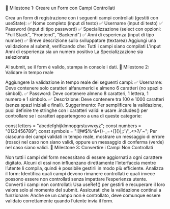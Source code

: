 📌 Milestone 1: Creare un Form con Campi Controllati

Crea un form di registrazione con i seguenti campi controllati (gestiti con useState):
✅ Nome completo (input di testo)
✅ Username (input di testo)
✅ Password (input di tipo password)
✅ Specializzazione (select con opzioni: "Full Stack", "Frontend", "Backend")
✅ Anni di esperienza (input di tipo number)
✅ Breve descrizione sullo sviluppatore (textarea)
Aggiungi una validazione al submit, verificando che:
Tutti i campi siano compilati
L'input Anni di esperienza sia un numero positivo
La Specializzazione sia selezionata

Al submit, se il form è valido, stampa in console i dati.
📌 Milestone 2: Validare in tempo reale

Aggiungere la validazione in tempo reale dei seguenti campi:
✅ Username: Deve contenere solo caratteri alfanumerici e almeno 6 caratteri (no spazi o simboli).
✅ Password: Deve contenere almeno 8 caratteri, 1 lettera, 1 numero e 1 simbolo.
✅ Descrizione: Deve contenere tra 100 e 1000 caratteri (senza spazi iniziali e finali).
Suggerimento: Per semplificare la validazione, puoi definire tre stringhe con i caratteri validi e usare .includes() per controllare se i caratteri appartengono a una di queste categorie:

const letters = "abcdefghijklmnopqrstuvwxyz";
const numbers = "0123456789";
const symbols = "!@#$%^&*()-_=+[]{}|;:'\\",.<>?/`~";
Per ciascuno dei campi validati in tempo reale, mostrare un messaggio di errore (rosso) nel caso non siano validi, oppure un messaggio di conferma (verde) nel caso siano validi.
📌 Milestone 3: Convertire i Campi Non Controllati

Non tutti i campi del form necessitano di essere aggiornati a ogni carattere digitato. Alcuni di essi non influenzano direttamente l’interfaccia mentre l’utente li compila, quindi è possibile gestirli in modo più efficiente.
Analizza il form: Identifica quali campi devono rimanere controllati e quali invece possono essere non controllati senza impattare l’esperienza utente.
Converti i campi non controllati: Usa useRef() per gestirli e recuperare il loro valore solo al momento del submit.
Assicurati che la validazione continui a funzionare: Anche se un campo non è controllato, deve comunque essere validato correttamente quando l’utente invia il form.